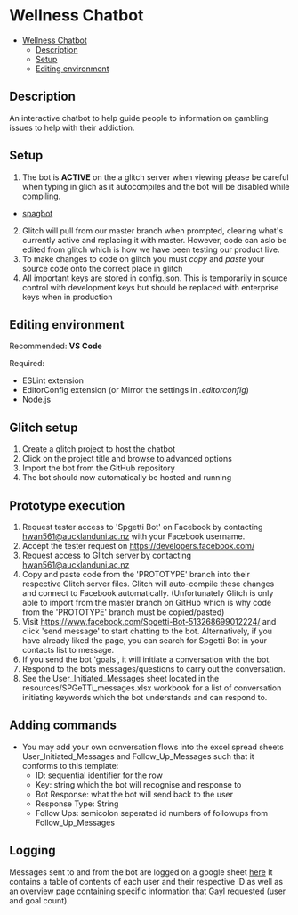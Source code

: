 # Wellness Chatbot

<!-- TOC -->

- [Wellness Chatbot](#wellness-chatbot)
    - [Description](#description)
    - [Setup](#setup)
    - [Editing environment](#editing-environment)

<!-- /TOC -->

## Description
An interactive chatbot to help guide people to information on gambling issues to help with their addiction.

## Setup

1. The bot is **ACTIVE** on the a glitch server when viewing please be careful when typing in glich as it autocompiles and the bot will be disabled while compiling.
  - [spagbot](https://glitch.com/edit/#!/join/11b1efd5-8e23-4fd7-a589-83f48cb10c22)
2. Glitch will pull from our master branch when prompted, clearing what's currently active and replacing it with master. However, code can aslo be edited from glitch which is how we have been testing our product live.
3. To make changes to code on glitch you must _copy_ and _paste_ your source code onto the correct place in glitch
4. All important keys are stored in config.json. This is temporarily in source control with development keys but should be replaced with enterprise keys when in production

## Editing environment

Recommended: **VS Code**

Required:

- ESLint extension
- EditorConfig extension (or Mirror the settings in _.editorconfig_)
- Node.js

## Glitch setup

1. Create a glitch project to host the chatbot
2. Click on the project title and browse to advanced options
3. Import the bot from the GitHub repository
4. The bot should now automatically be hosted and running

## Prototype execution

1. Request tester access to 'Spgetti Bot' on Facebook by contacting hwan561@aucklanduni.ac.nz with your Facebook username.
2. Accept the tester request on https://developers.facebook.com/
3. Request access to Glitch server by contacting hwan561@aucklanduni.ac.nz
4. Copy and paste code from the 'PROTOTYPE' branch into their respective Glitch server files. Glitch will auto-compile these changes and connect to Facebook automatically. (Unfortunately Glitch is only able to import from the master branch on GitHub which is why code from the 'PROTOTYPE' branch must be copied/pasted)
5. Visit https://www.facebook.com/Spgetti-Bot-513268699012224/ and click 'send message' to start chatting to the bot. Alternatively, if you have already liked the page, you can search for Spgetti Bot in your contacts list to message.
6. If you send the bot 'goals', it will initiate a conversation with the bot.
7. Respond to the bots messages/questions to carry out the conversation.
8. See the User_Initiated_Messages sheet located in the resources/SPGeTTi_messages.xlsx workbook for a list of conversation initiating keywords which the bot understands and can respond to.

## Adding commands
* You may add your own conversation flows into the excel spread sheets User_Initiated_Messages and Follow_Up_Messages such that it conforms to this template:
  - ID: sequential identifier for the row
  - Key: string which the bot will recognise and response to
  - Bot Response: what the bot will send back to the user
  - Response Type: String
  - Follow Ups: semicolon seperated id numbers of followups from Follow_Up_Messages
  
## Logging
Messages sent to and from the bot are logged on a google sheet [here](https://docs.google.com/spreadsheets/d/1ZvkpfeUgNaZjo5vhcATjtyiMtum0TF5hPHhfI0z6iTE/edit?usp=sharing)
It contains a table of contents of each user and their respective ID as well as an overview page containing specific information that Gayl requested (user and goal count).

